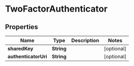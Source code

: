 # TwoFactorAuthenticator

## Properties
Name | Type | Description | Notes
------------ | ------------- | ------------- | -------------
**sharedKey** | **String** |  |  [optional]
**authenticatorUri** | **String** |  |  [optional]
